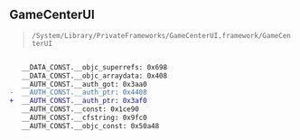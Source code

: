 ## GameCenterUI

> `/System/Library/PrivateFrameworks/GameCenterUI.framework/GameCenterUI`

```diff

   __DATA_CONST.__objc_superrefs: 0x698
   __DATA_CONST.__objc_arraydata: 0x408
   __AUTH_CONST.__auth_got: 0x3aa0
-  __AUTH_CONST.__auth_ptr: 0x4408
+  __AUTH_CONST.__auth_ptr: 0x3af0
   __AUTH_CONST.__const: 0x1ce90
   __AUTH_CONST.__cfstring: 0x9fc0
   __AUTH_CONST.__objc_const: 0x50a48

```
